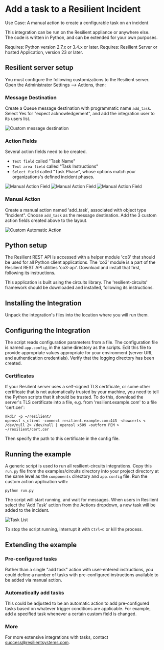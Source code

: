 Add a task to a Resilient Incident
===================================

Use Case:  A manual action to create a configurable task on an incident

This integration can be run on the Resilient appliance or anywhere else.  
The code is written in Python, and can be extended for your own purposes.

Requires: Python version 2.7.x or 3.4.x or later.
Requires: Resilient Server or hosted Application, version 23 or later.

## Resilient server setup

You must configure the following customizations to the Resilient server.
Open the Administrator Settings --> Actions, then:

### Message Destination

Create a Queue message destination with programmatic name `add_task`.
Select Yes for "expect acknowledgement", and add the integration user
to its users list.

![Custom message destination](Documents/messagedestination.png)

### Action Fields

Several action fields need to be created.
* `Text field` called "Task Name"
* `Text area field` called "Task Instructions"
* `Select field` called "Task Phase", whose options match your organizations's defined incident phases.

![Manual Action Field](Documents/actionfield.png)
![Manual Action Field](Documents/actionfield1.png)
![Manual Action Field](Documents/actionfield2.png)


### Manual Action

Create a manual action named 'add_task', associated with object type "Incident".
Choose `add_task` as the message destination.  Add the 3 custom action fields
created above to the layout.

![Custom Automatic Action](Documents/manualaction.png)

## Python setup

The Resilient REST API is accessed with a helper module 'co3' that should be
used for all Python client applications.  The 'co3' module is a part of the
Resilient REST API utilities 'co3-api'.  Download and install that first,
following its instructions.

This application is built using the circuits library.  The 'resilient-circuits'
framework should be downloaded and installed, following its instructions.

## Installing the Integration

Unpack the integration's files into the location where you will run them.

## Configuring the Integration

The script reads configuration parameters from a file.
The configuration file is named `app.config`, in the same
directory as the scripts.  Edit this file to provide appropriate values
appropriate for your environment (server URL and authentication credentials).
Verify that the logging directory has been created.

### Certificates

If your Resilient server uses a self-signed TLS certificate, or some
other certificate that is not automatically trusted by your machine,
you need to tell the Python scripts that it should be trusted.
To do this, download the server's TLS certificate into a file,
e.g. from 'resilient.example.com' to a file 'cert.cer':

    mkdir -p ~/resilient/
    openssl s_client -connect resilient.example.com:443 -showcerts < /dev/null 2> /dev/null | openssl x509 -outform PEM > ~/resilient/cert.cer

Then specify the path to this certificate in the config file.


## Running the example
A generic script is used to run all resilient-circuits integrations.  Copy this
`run.py` file from the examples/circuits directory into your project directory
at the same level as the `components` directory and `app.config` file.
Run the custom action application with:

    python run.py

The script will start running, and wait for messages.  When users in Resilient
select the 'Add Task' action from the Actions dropdown, a new task will be added
to the incident.

![Task List](Documents/results.png)

To stop the script running, interrupt it with `Ctrl+C` or kill the process.

## Extending the example

### Pre-configured tasks
Rather than a single "add task" action with user-entered instructions, you could
define a number of tasks with pre-configured instructions available to be
added via manual action.

### Automatically add tasks
This could be adjusted to be an automatic action to add pre-configured tasks
based on whatever trigger conditions are applicable.  For example, add a
specified task whenever a certain custom field is changed.

### More
For more extensive integrations with tasks, contact
[success@resilientsystems.com](success@resilientsystems.com).

